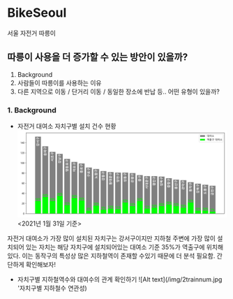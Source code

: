 # BikeSeoul
서울 자전거 따릉이

## 따릉이 사용을 더 증가할 수 있는 방안이 있을까?
1. Background
2. 사람들이 따릉이를 사용하는 이유
3. 다른 지역으로 이동 / 단거리 이동 / 동일한 장소에 반납 등.. 어떤 유형이 있을까? 

### 1. Background
+ 자전거 대여소 자치구별 설치 건수 현황
![Alt text](/img/1stationNum.jpg '자치구별 설치건수')
      <2021년 1월 31일 기준>

자전거 대여소가 가장 많이 설치된 자치구는 강서구이지만 지하철 주변에 가장 많이 설치되어 있는 자치는 해당 자치구에 설치되어있는 대여소 기준 35%가 역출구에 위치해 있다. 이는 동작구의 특성상 많은 지하철역이 존재할 수있기 때문에 더 분석 필요함.
간단하게 확인해보자!

+ 자치구별 지하철역수와 대여수의 관계 확인하기
![Alt text](/img/2trainnum.jpg '자치구별 지하철수 연관성)

